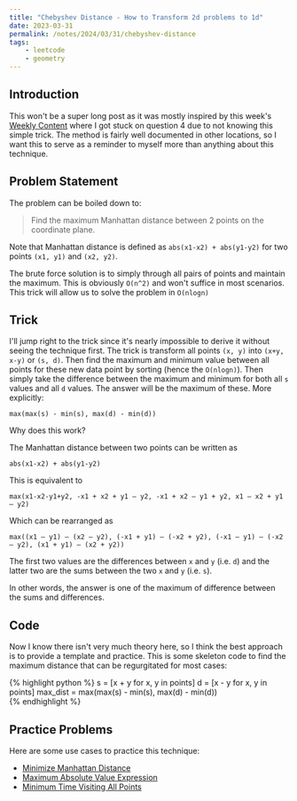 ```yaml
---
title: "Chebyshev Distance - How to Transform 2d problems to 1d"
date: 2023-03-31
permalink: /notes/2024/03/31/chebyshev-distance
tags:
    - leetcode
    - geometry
--- 
```


## Introduction

This won't be a super long post as it was mostly inspired by this week's [Weekly Content](https://leetcode.com/contest/weekly-contest-391/) where I got stuck on question 4 due to not knowing this simple trick. The method is fairly well documented in other locations, so I want this to serve as a reminder to myself more than anything about this technique.

## Problem Statement

The problem can be boiled down to:

> Find the maximum Manhattan distance between 2 points on the coordinate plane.

Note that Manhattan distance is defined as `abs(x1-x2) + abs(y1-y2)` for two points `(x1, y1)` and `(x2, y2)`.

The brute force solution is to simply through all pairs of points and maintain the maximum. This is obviously `O(n^2)` and won't suffice in most scenarios. This trick will allow us to solve the problem in `O(nlogn)`

## Trick

I'll jump right to the trick since it's nearly impossible to derive it without seeing the technique first. The trick is transform all points `(x, y)` into `(x+y, x-y)` or `(s, d)`. Then find the maximum and minimum value between all points for these new data point by sorting (hence the `O(nlogn)`). Then simply take the difference between the maximum and minimum for both all `s` values and all `d` values. The answer will be the maximum of these. More explicitly:

`max(max(s) - min(s), max(d) - min(d))`

 Why does this work?

The Manhattan distance between two points can be written as

`abs(x1-x2) + abs(y1-y2)`

This is equivalent to 

`max(x1-x2-y1+y2, -x1 + x2 + y1 – y2, -x1 + x2 – y1 + y2, x1 – x2 + y1 – y2)`

Which can be rearranged as

`max((x1 – y1) – (x2 – y2), (-x1 + y1) – (-x2 + y2), (-x1 – y1) – (-x2 – y2), (x1 + y1) – (x2 + y2))`

The first two values are the differences between `x` and `y` (i.e. `d`) and the latter two are the sums between the two `x` and `y` (i.e. `s`).

In other words, the answer is one of the maximum of difference between the sums and differences.

## Code

Now I know there isn't very much theory here, so I think the best approach is to provide a template and practice. This is some skeleton code to find the maximum distance that can be regurgitated for most cases:

{% highlight python %}
s = [x + y for x, y in points]
d = [x - y for x, y in points]
max_dist = max(max(s) - min(s), max(d) - min(d))       
{% endhighlight %}

## Practice Problems

Here are some use cases to practice this technique:

* [Minimize Manhattan Distance](https://leetcode.com/problems/minimize-manhattan-distances)
* [Maximum Absolute Value Expression](https://leetcode.com/problems/maximum-of-absolute-value-expression)
* [Minimum Time Visiting All Points](https://leetcode.com/problems/minimum-time-visiting-all-points/description/)